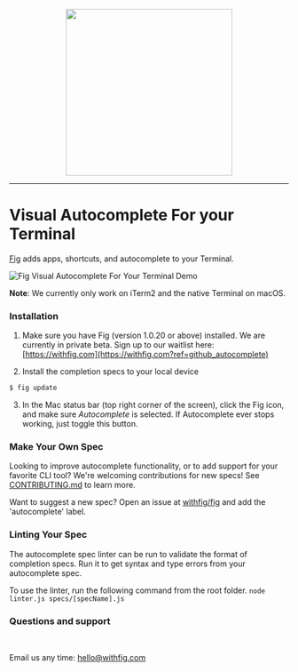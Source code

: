 <p align="center">
    <img width="300" src="https://github.com/withfig/fig/blob/main/static/FigBanner.png?raw=true"/>
</p>

---

# Visual Autocomplete For your Terminal
[Fig](https://withfig.com?ref=github_autocomplete) adds apps, shortcuts, and autocomplete to your Terminal. <br />

![Fig Visual Autocomplete For Your Terminal Demo](https://withfig.com/video/demos/autocomplete/autocomplete_demo_for_email.gif)

**Note**: We currently only work on iTerm2 and the native Terminal on macOS.

### Installation
1. Make sure you have Fig (version 1.0.20 or above) installed. We are currently in private beta. Sign up to our waitlist here: [https://withfig.com](https://withfig.com?ref=github_autocomplete)

2. Install the completion specs to your local device

```bash
$ fig update
```

3. In the Mac status bar (top right corner of the screen), click the Fig icon, and make sure *Autocomplete* is selected. If Autocomplete ever stops working, just toggle this button.

### Make Your Own Spec
Looking to improve autocomplete functionality, or to add support for your favorite CLI tool? We're welcoming contributions for new specs!
See [CONTRIBUTING.md](CONTRIBUTING.md) to learn more. 

Want to suggest a new spec? Open an issue at [withfig/fig](https://github.com/withfig/fig) and add the 'autocomplete' label.


### Linting Your Spec
The autocomplete spec linter can be run to validate the format of completion specs. Run it to get syntax and type errors from your autocomplete spec.

To use the linter, run the following command from the root folder.
`node linter.js specs/[specName].js`

### Questions and support
<br />
<p>Email us any time: <a href="mailto:hello@withfig.com">hello@withfig.com</a></p>

